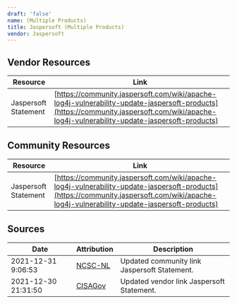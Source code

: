 ```yaml
---
draft: 'false'
name: (Multiple Products)
title: Jaspersoft (Multiple Products)
vendor: Jaspersoft
---
```


## Vendor Resources
| Resource | Link |
| --- | --- |
| Jaspersoft Statement | [https://community.jaspersoft.com/wiki/apache-log4j-vulnerability-update-jaspersoft-products](https://community.jaspersoft.com/wiki/apache-log4j-vulnerability-update-jaspersoft-products) |

## Community Resources
| Resource | Link |
| --- | --- |
| Jaspersoft Statement | [https://community.jaspersoft.com/wiki/apache-log4j-vulnerability-update-jaspersoft-products](https://community.jaspersoft.com/wiki/apache-log4j-vulnerability-update-jaspersoft-products) |


## Sources
| Date | Attribution | Description |
| --- | --- | --- |
| 2021-12-31 9:06:53 | [NCSC-NL](https://github.com/NCSC-NL/log4shell/blob/main/software/README.md) | Updated community link Jaspersoft Statement.  |
| 2021-12-30 21:31:50 | [CISAGov](https://raw.githubusercontent.com/cisagov/log4j-affected-db/develop/README.md) | Updated vendor link Jaspersoft Statement.  |
